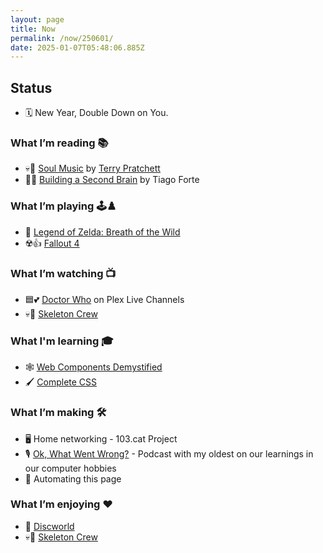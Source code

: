 ```yaml
---
layout: page
title: Now
permalink: /now/250601/
date: 2025-01-07T05:48:06.885Z
---
```


## Status

- 🗓️ New Year, Double Down on You.

### What I’m reading 📚

- 💀🎸 [Soul Music](https://www.discworldemporium.com/product/soul-music-collector-s-library-edition/) by [Terry Pratchett](https://www.goodreads.com/author/show/1654.Terry_Pratchett)
- 🧠📘 [Building a Second Brain](https://www.buildingasecondbrain.com/book) by Tiago Forte

### What I’m playing 🕹️♟️

- 🧚 [Legend of Zelda: Breath of the Wild](https://zelda.nintendo.com/breath-of-the-wild/)
- ☢️👍 [Fallout 4](https://store.steampowered.com/agecheck/app/377160/)

### What I’m watching 📺

- 🟦💕 [Doctor Who](https://thetvdb.com/series/doctor-who) on Plex Live Channels
- 💀👾 [Skeleton Crew](https://thetvdb.com/series/star-wars-skeleton-crew)

### What I'm learning 🎓

- 🕸️ [Web Components Demystified](https://scottjehl.com/learn/webcomponentsdemystified/)
- 🖌️ [Complete CSS](https://piccalil.li/complete-css)

### What I’m making 🛠️

- 🖥️ Home networking - 103.cat Project
- 🎙️ [Ok, What Went Wrong?](https://www.okwhatwentwrong.com) - Podcast with my oldest on our learnings in our computer hobbies
- 🤖 Automating this page

### What I’m enjoying ♥️

- 📖 [Discworld](https://www.discworldemporium.com)
- 💀👾 [Skeleton Crew](https://thetvdb.com/series/star-wars-skeleton-crew)
